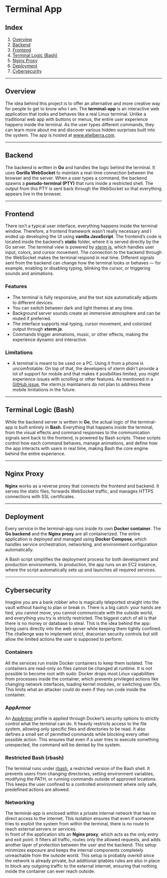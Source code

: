 # Terminal App

## Index
1. [Overview](#overview)  
2. [Backend](#backend)  
3. [Frontend](#frontend)  
4. [Terminal Logic (Bash)](#terminal-logic-bash)  
5. [Nginx Proxy](#nginx-proxy)  
6. [Deployment](#deployment)
7. [Cybersecurity](#cybersecurity)

---

## Overview
The idea behind this project is to offer an alternative and more creative way for people to get to know who I am. The **terminal-app** is an interactive web application that looks and behaves like a real Linux terminal. Unlike a traditional web app with buttons or menus, the entire user experience happens inside the terminal. As the user types different commands, they can learn more about me and discover various hidden surprises built into the system. The app is hosted at <a href="https://elielberra.com" target="_blank">www.elielberra.com</a>.

---

## Backend
The backend is written in **Go** and handles the logic behind the terminal. It uses **Gorilla WebSocket** to maintain a real-time connection between the browser and the server. When a user types a command, the backend spawns a **pseudo-terminal (PTY)** that runs inside a restricted shell. The output from this PTY is sent back through the WebSocket so that everything appears live in the browser.

---

## Frontend
There isn’t a typical user interface, everything happens inside the terminal window. Therefore, a frontend framework wasn’t really necessary and I ended up developing the UI using **vanilla JavaScript**. The frontend’s code is located inside the backend’s **static** folder, where it is served directly by the Go server. The terminal view is powered by <a href="https://github.com/xtermjs/xterm.js" target="_blank">xterm js</a>, which handles user input, colors, and cursor movement. The connection to the backend through the WebSocket makes the terminal respond in real time. Different signals sent from the backend can change how the terminal looks or behaves — for example, enabling or disabling typing, blinking the cursor, or triggering sounds and animations.

### Features
- The terminal is fully responsive, and the text size automatically adjusts to different devices.
- You can switch between dark and light themes at any time.  
- Background server sounds create an immersive atmosphere and can be muted if preferred.
- The interface supports real typing, cursor movement, and colorized output through **xterm.js**.
- Commands trigger animations, music, or other effects, making the experience dynamic and interactive.

### Limitations
- A terminal is meant to be used on a PC. Using it from a phone is uncomfrotable. On top of that, the developers of xterm didn't provide a lot of support for mobile and that makes it posibilities limited, you might experience issues with scrolling or other features. As mentioned in a <a href="https://github.com/xtermjs/xterm.js/issues/5377#issuecomment-3094609703 " target="_blank">GitHub issue</a>, the xterm.js maintainers do not plan to address these mobile limitations in the future.

---

## Terminal Logic (Bash)
While the backend server is written in **Go**, the actual logic of the terminal-app is built entirely in **Bash**. Everything that happens inside the terminal, from the visual effects and command responses to the communication signals sent back to the frontend, is powered by Bash scripts. These scripts control how each command behaves, manage animations, and define how the app interacts with users in real time, making Bash the core engine behind the entire experience.

---

## Nginx Proxy
**Nginx** works as a reverse proxy that connects the frontend and backend. It serves the static files, forwards WebSocket traffic, and manages HTTPS connections with SSL certificates.

---

## Deployment
Every service in the terminal-app runs inside its own **Docker container**. The **Go backend** and the **Nginx proxy** are all containerized. The entire application is deployed and managed using **Docker Compose**, which handles service orchestration, networking, and environment configuration automatically.

A Bash script simplifies the deployment process for both development and production environments. In production, the app runs on an EC2 instance, where the script automatically sets up and launches all required services.

---

## Cybersecurity
Imagine you are a bank robber who is magically teleported straight into the vault without having to plan or break in. There is a big catch: your hands are tied, you cannot move, you cannot communicate with the outside world, and everything you try is strictly restricted. The biggest catch of all is that there is no money or database to steal. This is the idea behind the app: bring users directly into the web server while keeping them tightly confined. The challenge was to implement strict, draconian security controls but still allow the limited actions the user is supposed to perform.

### Containers
All the services run inside Docker containers to keep them isolated. The containers are read-only so files cannot be changed at runtime. It is not possible to become root with sudo. Docker drops most Linux capabilities from processes inside the container, which prevents privileged actions like changing network interfaces, loading kernel modules, or switching user IDs. This limits what an attacker could do even if they run code inside the container.

### AppArmor
An <a href="https://apparmor.net/" target="_blank">AppArmor</a> profile is applied through Docker’s security options to strictly control what the terminal can do. It heavily restricts access to the file system, allowing only specific files and directories to be read. It also defines a small set of permitted commands while blocking every other possible action. This ensures that even if a user tries to execute something unexpected, the command will be denied by the system.

### Restricted Bash (rbash)
The terminal runs under <a href="https://www.gnu.org/software/bash/manual/html_node/The-Restricted-Shell.html" target="_blank">rbash</a>, a restricted version of the Bash shell. It prevents users from changing directories, setting environment variables, modifying the PATH, or running commands outside of approved locations. This keeps the user confined to a controlled environment where only safe, predefined actions are allowed.

### Networking
The terminal-app is enclosed within a private internal network that has no direct access to the internet. This isolation ensures that even if someone tries to exploit the system from within the terminal, there is no route to reach external servers or services.  
In front of the application sits an **Nginx proxy**, which acts as the only entry and exit point. It filters all traffic, routes only the allowed requests, and adds another layer of protection between the user and the backend. This setup minimizes exposure and keeps the internal components completely unreachable from the outside world.
This setup is probably overkill since the network is already private, but additional iptables rules are also in place to block any outgoing traffic to the external internet, ensuring that nothing inside the container can ever reach outside.
